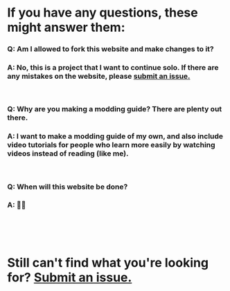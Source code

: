 # If you have any questions, these might answer them:

### Q: Am I allowed to fork this website and make changes to it?
### A: No, this is a project that I want to continue solo. If there are any mistakes on the website, please [submit an issue.](https://github.com/CGray1234/cgray1234.github.io/issues/new)
<br/>

### Q: Why are you making a modding guide? There are plenty out there.
### A: I want to make a modding guide of my own, and also include video tutorials for people who learn more easily by watching videos instead of reading (like me).
<br/>

### Q: When will this website be done?
### A: 🤷‍♂️
<br/>
<br/>
<br/>

# Still can't find what you're looking for? [Submit an issue.](https://github.com/CGray1234/cgray1234.github.io/issues/new)